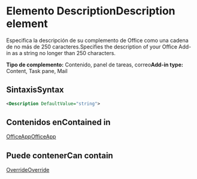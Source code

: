 # <a name="description-element"></a><span data-ttu-id="ed494-101">Elemento Description</span><span class="sxs-lookup"><span data-stu-id="ed494-101">Description element</span></span>

<span data-ttu-id="ed494-102">Especifica la descripción de su complemento de Office como una cadena de no más de 250 caracteres.</span><span class="sxs-lookup"><span data-stu-id="ed494-102">Specifies the description of your Office Add-in as a string no longer than 250 characters.</span></span>

<span data-ttu-id="ed494-103">**Tipo de complemento:** Contenido, panel de tareas, correo</span><span class="sxs-lookup"><span data-stu-id="ed494-103">**Add-in type:** Content, Task pane, Mail</span></span>

## <a name="syntax"></a><span data-ttu-id="ed494-104">Sintaxis</span><span class="sxs-lookup"><span data-stu-id="ed494-104">Syntax</span></span>

```XML
<Description DefaultValue="string">
```

## <a name="contained-in"></a><span data-ttu-id="ed494-105">Contenidos en</span><span class="sxs-lookup"><span data-stu-id="ed494-105">Contained in</span></span>

[<span data-ttu-id="ed494-106">OfficeApp</span><span class="sxs-lookup"><span data-stu-id="ed494-106">OfficeApp</span></span>](officeapp.md)


## <a name="can-contain"></a><span data-ttu-id="ed494-107">Puede contener</span><span class="sxs-lookup"><span data-stu-id="ed494-107">Can contain</span></span>

[<span data-ttu-id="ed494-108">Override</span><span class="sxs-lookup"><span data-stu-id="ed494-108">Override</span></span>](override.md)

